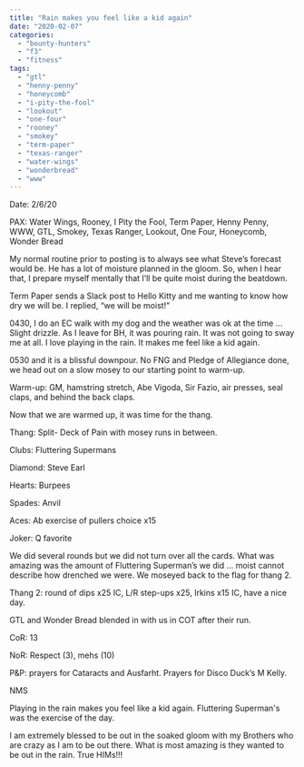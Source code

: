 ```yaml
---
title: "Rain makes you feel like a kid again"
date: "2020-02-07"
categories: 
  - "bounty-hunters"
  - "f3"
  - "fitness"
tags: 
  - "gtl"
  - "henny-penny"
  - "honeycomb"
  - "i-pity-the-fool"
  - "lookout"
  - "one-four"
  - "rooney"
  - "smokey"
  - "term-paper"
  - "texas-ranger"
  - "water-wings"
  - "wonderbread"
  - "www"
---
```


Date: 2/6/20

PAX: Water Wings, Rooney, I Pity the Fool, Term Paper, Henny Penny, WWW, GTL, Smokey, Texas Ranger, Lookout, One Four, Honeycomb, Wonder Bread

My normal routine prior to posting is to always see what Steve’s forecast would be. He has a lot of moisture planned in the gloom. So, when I hear that, I prepare myself mentally that I’ll be quite moist during the beatdown.

Term Paper sends a Slack post to Hello Kitty and me wanting to know how dry we will be. I replied, “we will be moist!”

0430, I do an EC walk with my dog and the weather was ok at the time ... Slight drizzle. As I leave for BH, it was pouring rain. It was not going to sway me at all. I love playing in the rain. It makes me feel like a kid again.

0530 and it is a blissful downpour. No FNG and Pledge of Allegiance done, we head out on a slow mosey to our starting point to warm-up.

Warm-up: GM, hamstring stretch, Abe Vigoda, Sir Fazio, air presses, seal claps, and behind the back claps.

Now that we are warmed up, it was time for the thang.

Thang: Split- Deck of Pain with mosey runs in between.

Clubs: Fluttering Supermans

Diamond: Steve Earl

Hearts: Burpees

Spades: Anvil

Aces: Ab exercise of pullers choice x15

Joker: Q favorite

We did several rounds but we did not turn over all the cards. What was amazing was the amount of Fluttering Superman’s we did ... moist cannot describe how drenched we were. We moseyed back to the flag for thang 2.

Thang 2: round of dips x25 IC, L/R step-ups x25, Irkins x15 IC, have a nice day.

GTL and Wonder Bread blended in with us in COT after their run.

CoR: 13

NoR: Respect (3), mehs (10)

P&P: prayers for Cataracts and Ausfarht. Prayers for Disco Duck’s M Kelly.

NMS

Playing in the rain makes you feel like a kid again. Fluttering Superman's was the exercise of the day.

I am extremely blessed to be out in the soaked gloom with my Brothers who are crazy as I am to be out there. What is most amazing is they wanted to be out in the rain. True HIMs!!!
